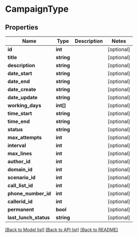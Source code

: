 # CampaignType

## Properties
Name | Type | Description | Notes
------------ | ------------- | ------------- | -------------
**id** | **int** |  | [optional] 
**title** | **string** |  | [optional] 
**description** | **string** |  | [optional] 
**date_start** | **string** |  | [optional] 
**date_end** | **string** |  | [optional] 
**date_create** | **string** |  | [optional] 
**date_update** | **string** |  | [optional] 
**working_days** | **int[]** |  | [optional] 
**time_start** | **string** |  | [optional] 
**time_end** | **string** |  | [optional] 
**status** | **string** |  | [optional] 
**max_attempts** | **int** |  | [optional] 
**interval** | **int** |  | [optional] 
**max_lines** | **int** |  | [optional] 
**author_id** | **int** |  | [optional] 
**domain_id** | **int** |  | [optional] 
**scenario_id** | **int** |  | [optional] 
**call_list_id** | **int** |  | [optional] 
**phone_number_id** | **int** |  | [optional] 
**callerid_id** | **int** |  | [optional] 
**permanent** | **bool** |  | [optional] 
**last_lunch_status** | **string** |  | [optional] 

[[Back to Model list]](../README.md#documentation-for-models) [[Back to API list]](../README.md#documentation-for-api-endpoints) [[Back to README]](../README.md)


